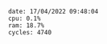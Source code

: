 

                date: 17/04/2022 09:48:04
                cpu: 0.1%
                ram: 18.7%
                cycles: 4740

                         